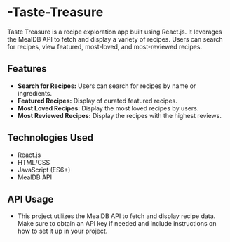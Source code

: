 # -Taste-Treasure
Taste Treasure is a recipe exploration app built using React.js. It leverages the MealDB API to fetch and display a variety of recipes. Users can search for recipes, view featured, most-loved, and most-reviewed recipes.
## Features

- **Search for Recipes:** Users can search for recipes by name or ingredients.
- **Featured Recipes:** Display of curated featured recipes.
- **Most Loved Recipes:** Display the most loved recipes by users.
- **Most Reviewed Recipes:** Display the recipes with the highest reviews.

## Technologies Used
- React.js
- HTML/CSS
- JavaScript (ES6+)
- MealDB API
## API Usage
- This project utilizes the MealDB API to fetch and display recipe data. Make sure to obtain an API key if needed and include instructions on how to set it up in your project.

